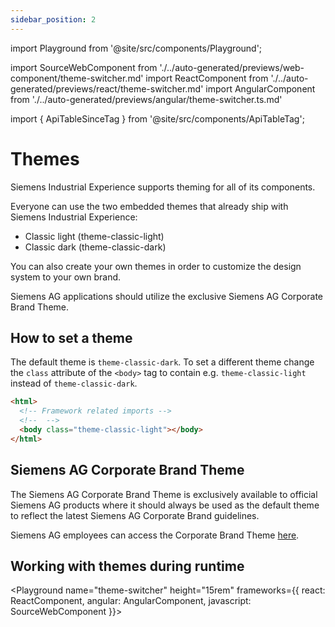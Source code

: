 ```yaml
---
sidebar_position: 2
---
```


import Playground from '@site/src/components/Playground';

import SourceWebComponent from './../auto-generated/previews/web-component/theme-switcher.md'
import ReactComponent from './../auto-generated/previews/react/theme-switcher.md'
import AngularComponent from './../auto-generated/previews/angular/theme-switcher.ts.md'

import { ApiTableSinceTag } from '@site/src/components/ApiTableTag';

# Themes

Siemens Industrial Experience supports theming for all of its components.

Everyone can use the two embedded themes that already ship with Siemens Industrial Experience:

- Classic light (theme-classic-light)
- Classic dark (theme-classic-dark)

You can also create your own themes in order to customize the design system to your own brand.

Siemens AG applications should utilize the exclusive Siemens AG Corporate Brand Theme.

## How to set a theme

The default theme is `theme-classic-dark`. To set a different theme change the `class` attribute of the `<body>` tag to contain e.g. `theme-classic-light` instead of `theme-classic-dark`.

```html
<html>
  <!-- Framework related imports -->
  <!--  -->
  <body class="theme-classic-light"></body>
</html>
```

## Siemens AG Corporate Brand Theme

<div className="siemens-brand-section">

The Siemens AG Corporate Brand Theme is exclusively available to official Siemens AG products where it should always be used as the default theme to reflect the latest Siemens AG Corporate Brand guidelines.

Siemens AG employees can access the Corporate Brand Theme [here](https://code.siemens.com/siemens-ix/ix-brand-theme).

</div>

## Working with themes during runtime

<ApiTableSinceTag message="1.3.0" />

<Playground
name="theme-switcher" height="15rem"
frameworks={{
  react: ReactComponent,
  angular: AngularComponent,
  javascript: SourceWebComponent
}}></Playground>
